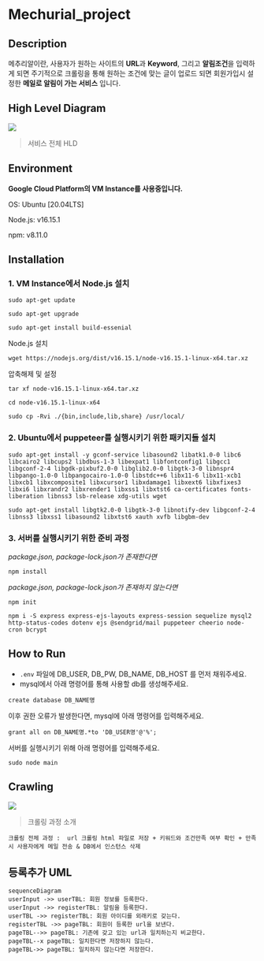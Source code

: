 # Mechurial_project

## Description
메추리알이란, 사용자가 원하는 사이트의 **URL**과 **Keyword**, 그리고 **알림조건**을 입력하게 되면 주기적으로 크롤링을 통해 원하는 조건에 맞는 글이 업로드 되면 회원가입시 설정한 **메일로 알림이 가는 서비스** 입니다.

## High Level Diagram

**![](https://lh6.googleusercontent.com/dPi_j9W-l-jYhhXBalm-Zp8g47ME0coISwpAYrIFllYPXgAuWkPxfmtwvTq1wEeH228Hl43MRrRv3YASOe5DWL7sy68gmuwa3ak9W9IY2N2NFee_xaD_m9Je4STXke494PnS0Ei2wfkGAFFGtA)**
> 서비스 전체 HLD 


## Environment
**Google Cloud Platform의 VM Instance를 사용중입니다.**

OS:  Ubuntu [20.04LTS]

Node.js:  v16.15.1

npm: v8.11.0


## Installation
### 1. VM Instance에서 Node.js 설치
```
sudo apt-get update 
```
```
sudo apt-get upgrade 
```
```
sudo apt-get install build-essenial
```
Node.js 설치
```
wget https://nodejs.org/dist/v16.15.1/node-v16.15.1-linux-x64.tar.xz
```
압축해제 및 설정
```
tar xf node-v16.15.1-linux-x64.tar.xz
```
```
cd node-v16.15.1-linux-x64
```
```
sudo cp -Rvi ./{bin,include,lib,share} /usr/local/
```

### 2. Ubuntu에서 puppeteer를 실행시키기 위한 패키지들 설치

```
sudo apt-get install -y gconf-service libasound2 libatk1.0-0 libc6 libcairo2 libcups2 libdbus-1-3 libexpat1 libfontconfig1 libgcc1 libgconf-2-4 libgdk-pixbuf2.0-0 libglib2.0-0 libgtk-3-0 libnspr4 libpango-1.0-0 libpangocairo-1.0-0 libstdc++6 libx11-6 libx11-xcb1 libxcb1 libxcomposite1 libxcursor1 libxdamage1 libxext6 libxfixes3 libxi6 libxrandr2 libxrender1 libxss1 libxtst6 ca-certificates fonts-liberation libnss3 lsb-release xdg-utils wget
```
```
sudo apt-get install libgtk2.0-0 libgtk-3-0 libnotify-dev libgconf-2-4 libnss3 libxss1 libasound2 libxtst6 xauth xvfb libgbm-dev
```

### 3. 서버를 실행시키기 위한 준비 과정

_package.json, package-lock.json가 존재한다면_
```
npm install
```

_package.json, package-lock.json가 존재하지 않는다면_
```
npm init
```
```
npm i -S express express-ejs-layouts express-session sequelize mysql2 http-status-codes dotenv ejs @sendgrid/mail puppeteer cheerio node-cron bcrypt
```

## How to Run
- `.env` 파일에 DB_USER, DB_PW, DB_NAME, DB_HOST 를 먼저 채워주세요.
- mysql에서 아래 명령어를 통해 사용할 db를 생성해주세요.
```
create database DB_NAME명
```
이후 권한 오류가 발생한다면, mysql에 아래 명령어를 입력해주세요.
```
grant all on DB_NAME명.*to 'DB_USER명'@'%';
```
서버를 실행시키기 위해 아래 명령어를 입력해주세요.
```
sudo node main
```

## Crawling

*![](https://lh4.googleusercontent.com/uVOYuS8ykwbFQgoy-SYj6_06NvkGC6-UHkYOITbnQ35R0xXkfXs5G0vdHTE3mRylT5ngVlKmhPUlbnFfISLr4_wTwcavL3erBTaVL9ZpHHOTEsElTlzq7EUCuFdF8_PPPwxLz93kiaISNwe7Mg)*
> 크롤링 과정 소개
> 
	
	크롤링 전체 과정 :  url 크롤링 html 파일로 저장 + 키워드와 조건만족 여부 확인 + 만족시 사용자에게 메일 전송 & DB에서 인스턴스 삭제

## 등록추가 UML

```mermaid
sequenceDiagram
userInput ->> userTBL: 회원 정보를 등록한다.
userInput ->> registerTBL: 알림을 등록한다.
userTBL ->> registerTBL: 회원 아이디를 외래키로 갖는다. 
registerTBL ->> pageTBL: 회원이 등록한 url을 보낸다. 
pageTBL-->> pageTBL: 기존에 갖고 있는 url과 일치하는지 비교한다. 
pageTBL--x pageTBL: 일치한다면 저장하지 않는다.
pageTBL->> pageTBL: 일치하지 않는다면 저장한다. 
```

